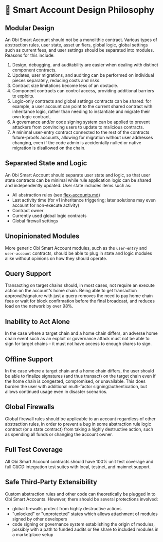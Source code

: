 # 📜 Smart Account Design Philosophy

## Modular Design

An Obi Smart Account should not be a monolithic contract. Various types of abstraction rules, user state, asset unifiers, global logic, global settings such as current fees, and user settings should be separated into modules. Reasons for this include:

1. Design, debugging, and auditability are easier when dealing with distinct component contracts.
2. Updates, user migrations, and auditing can be performed on individual pieces separately, reducing costs and risks.
3. Contract size limitations become less of an obstacle.
4. Component contracts can control access, providing additional barriers to exploits.
5. Logic-only contracts and global settings contracts can be shared: for example, a user account can point to the current shared contract with inheritance logic, rather than needing to instantiate and migrate their own logic contract.
6. A governance and/or code signing system can be applied to prevent attackers from convincing users to update to malicious contracts.
7. A minimal user-entry contract connected to the rest of the contracts future-proofs accounts, allowing for migration without user addresses changing, even if the code admin is accidentally nulled or native migration is disallowed on the chain.

## Separated State and Logic

An Obi Smart Account should separate user state and logic, so that user state contracts can be minimal while rule application logic can be shared and independently updated. User state includes items such as:

* All abstraction rules (see [flex-accounts.md](flex-accounts.md "mention"))
* Last activity time (for v1 inheritance triggering; later solutions may even account for non-execute activity)
* Contract owner
* Currently used global logic contracts
* Global firewall settings

## Unopinionated Modules

More generic Obi Smart Account modules, such as the `user-entry` and `user-account` contracts, should be able to plug in state and logic modules alike without opinions on how they should operate.

## Query Support

Transacting on target chains should, in most cases, not require an execute action on the account's home chain. Being able to get transaction approval/signature with just a query removes the need to pay home chain fees or wait for block confirmation before the final broadcast, and reduces load on the network by over 98%.

## Inability to Act Alone

In the case where a target chain and a home chain differs, an adverse home chain event such as an exploit or governance attack must not be able to sign for target chains – it must not have access to enough shares to sign.

## Offline Support

In the case where a target chain and a home chain differs, the user should be able to finalize signatures (and thus transact) on the target chain even if the home chain is congested, compromised, or unavailable. This does burden the user with additional multi-factor signing/authentication, but allows continued usage even in disaster scenarios.

## Global Firewalls

Global firewall rules should be applicable to an account regardless of other abstraction rules, in order to prevent a bug in some abstraction rule logic contract (or a state contract) from taking a highly destructive action, such as spending all funds or changing the account owner.

## Full Test Coverage

All Obi Smart Account contracts should have 100% unit test coverage and full CI/CD integration test suites with local, testnet, and mainnet support.

## Safe Third-Party Extensibility

Custom abstraction rules and other code can theoretically be plugged in to Obi Smart Accounts. However, there should be several protections involved:

* global firewalls protect from highly destructive actions
* "unlocked" or "unprotected" states which allows attachment of modules signed by other developers
* code signing or governance system establishing the origin of modules, possibly with a path to funded audits or fee share to included modules in a marketplace setup

